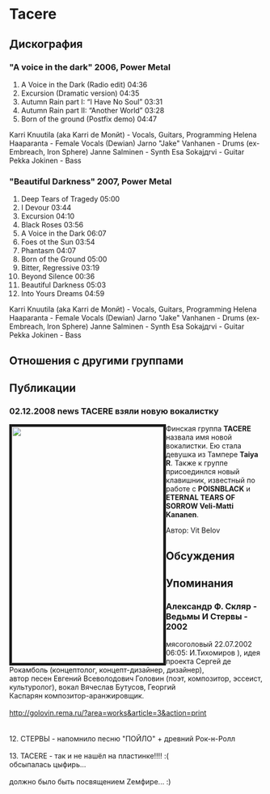 # Tacere



## Дискография

### "A voice in the dark" 2006, Power Metal

1. A Voice in the Dark (Radio edit) 04:36  
2. Excursion (Dramatic version) 04:35  
3. Autumn Rain part I: “I Have No Soul” 03:31  
4. Autumn Rain part II: “Another World” 03:28  
5. Born of the ground (Postfix demo) 04:47 


Karri Knuutila (aka Karri de Monйt) - Vocals, Guitars, Programming
Helena Haaparanta - Female Vocals (Dewian)
Jarno "Jake" Vanhanen - Drums (ex-Embreach, Iron Sphere)
Janne Salminen - Synth
Esa Sokajдrvi - Guitar
Pekka Jokinen - Bass

### "Beautiful Darkness" 2007, Power Metal

1. Deep Tears of Tragedy 05:00  
2. I Devour 03:44  
3. Excursion 04:10  
4. Black Roses 03:56  
5. A Voice in the Dark 06:07  
6. Foes ot the Sun 03:54  
7. Phantasm 04:07  
8. Born of the Ground 05:00  
9. Bitter, Regressive 03:19  
10. Beyond Silence 00:36  
11. Beautiful Darkness 05:03  
12. Into Yours Dreams 04:59 


Karri Knuutila (aka Karri de Monйt) - Vocals, Guitars, Programming
Helena Haaparanta - Female Vocals (Dewian)
Jarno "Jake" Vanhanen - Drums (ex-Embreach, Iron Sphere)
Janne Salminen - Synth
Esa Sokajдrvi - Guitar
Pekka Jokinen - Bass


## Отношения с другими группами


## Публикации

### 02.12.2008 news TACERE взяли новую вокалистку

<P><IMG height=467 alt="" hspace=0 src="/images/news_rus/2008.12/13101.jpg" width=300 align=left border=5>Финская группа <STRONG>TACERE </STRONG>назвала имя новой вокалистки. Ею стала девушка из Тампере <STRONG>Taiya R</STRONG>. Также к группе присоединлся новый клавишник, известный по работе с <STRONG>POISNBLACK</STRONG> и <STRONG>ETERNAL TEARS OF SORROW Veli-Matti Kananen</STRONG>.</B itxtvisited="1"></P>
Автор: Vit Belov


## Обсуждения


## Упоминания

### Александр Ф. Скляр - Ведьмы И Стервы - 2002

мясоголовый 22.07.2002 06:05:
И.Тихомиров ), идея проекта Сергей де   Рокамболь  (концептолог,  концепт-дизайнер,  дизайнер),<BR>автор  песен Евгений Всеволодович Головин (поэт, композитор, эссеист,   культуролог),  вокал  Вячеслав  Бутусов,  Георгий<BR>Каспарян композитор-аранжировщик.<BR><BR><A HREF="http://golovin.rema.ru/?area=works&article=3&action=print" target="_blank">http://golovin.rema.ru/?area=works&article=3&action=print</A><BR><BR><BR>12. СТЕРВЫ - напомнило песню "ПОЙЛО" + древний Рок-н-Ролл<BR><BR>13. TACERE - так и не нашёл на пластинке!!!! :(<BR>обсыпалась цыфирь...<BR><BR>должно было быть посвящением Zемфире... :)<BR>

